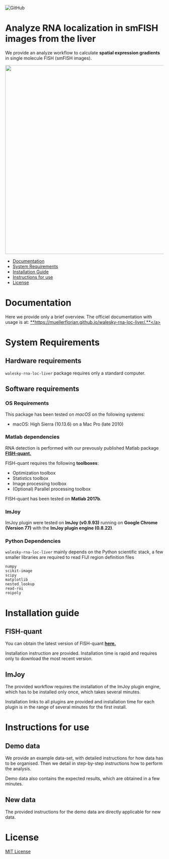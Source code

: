 ![GitHub](https://img.shields.io/github/license/muellerflorian/walesky-rna-loc-liver)

# Analyze RNA localization in smFISH images from the liver
We provide an analyze workflow to calculate **spatial expression gradients**
in single molecule FISH (smFISH images).

<img src="https://muellerflorian.github.io/walesky-rna-loc-liver/img/exprdensity.png" width="600px"></img>

- [Documentation](#documentation)
- [System Requirements](#system-requirements)
- [Installation Guide](#installation-guide)
- [Instructions for use](#instructions-for-use)
- [License](#license)

# Documentation
Here we provide only a brief overview. The officiel documentation with usage is at: 
<a href="https://muellerflorian.github.io/walesky-rna-loc-liver/" target="_blank">**https://muellerflorian.github.io/walesky-rna-loc-liver/.**</a>

# System Requirements
## Hardware requirements
`walesky-rna-loc-liver` package requires only a standard computer.

## Software requirements

### OS Requirements
This package has been tested on *macOS* on the following systems:
+ macOS: High Sierra (10.13.6) on a Mac Pro (late 2010)

### Matlab dependencies
RNA detection is performed with our prevously published Matlab package 
<a href="https://bitbucket.org/muellerflorian/fish_quant" target="_blank">**FISH-quant.**</a>

FISH-quant requires the following **toolboxes**:
* Optimization toolbox
* Statistics toolbox
* Image processing toolbox
* (Optional) Parallel processing toolbox

FISH-quant has been tested on **Matlab 2017b**.

### ImJoy
ImJoy plugin were tested on **ImJoy (v0.9.93)** running on **Google Chrome (Version 77)** with the **ImJoy plugin engine (0.8.22)**.

### Python Dependencies
`walesky-rna-loc-liver` mainly depends on the Python scientific stack, a few smaller libraries 
are required to read FIJI region definition files

```
numpy
scikit-image
scipy
matplotlib
nested_lookup
read-roi
roipoly
```

# Installation guide

## FISH-quant
You can obtain the latest version of FISH-quant
<a href="https://bitbucket.org/muellerflorian/fish_quant" target="_blank">**here.**</a>

Installation instruction are provided. Installation time is rapid and requires only
to download the most recent version.

## ImJoy
The provided workflow requires the installation of the ImJoy plugin engine, which
has to be installed only once, which takes several minutes.

Installation links to all plugins are provided and installation time for each plugin
is in the range of several minutes for the first install.

# Instructions for use

## Demo data
We provide an example data-set, with detailed instructions for how
data has to be organised. Then we detail in step-by-step instructions how to
perform the analysis.

Demo data also contains the expected results, which are obtained
in a few minutes.

## New data
The provided instructions for the demo data are directly applicable for new data.

# License
[MIT License](https://github.com/muellerflorian/walesky-rna-loc-liver/blob/master/LICENSE)
